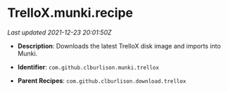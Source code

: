 # TrelloX.munki.recipe

_Last updated 2021-12-23 20:01:50Z_

- **Description**: Downloads the latest TrelloX disk image and imports into Munki.

- **Identifier**: `com.github.clburlison.munki.trellox`

- **Parent Recipes**: `com.github.clburlison.download.trellox`
